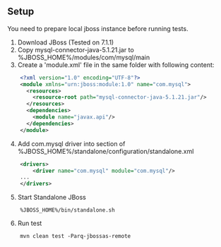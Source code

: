 ## Setup

You need to prepare local jboss instance before running tests.

1. Download JBoss (Tested on 7.1.1)
2. Copy mysql-connector-java-5.1.21.jar to %JBOSS_HOME%/modules/com/mysql/main
3. Create a 'module.xml' file in the same folder with following content:

```xml
    <?xml version="1.0" encoding="UTF-8"?>
    <module xmlns="urn:jboss:module:1.0" name="com.mysql">
      <resources>
        <resource-root path="mysql-connector-java-5.1.21.jar"/>
      </resources>
      <dependencies>
        <module name="javax.api"/>
      </dependencies>
    </module>
```

4. Add com.mysql driver into <drivers> section of %JBOSS_HOME%/standalone/configuration/standalone.xml

```xml
    <drivers>
        <driver name="com.mysql" module="com.mysql"/>
    ...
    </drivers>
```

5. Start Standalone JBoss

```
    %JBOSS_HOME%/bin/standalone.sh
```

6. Run test

```
    mvn clean test -Parq-jbossas-remote
```